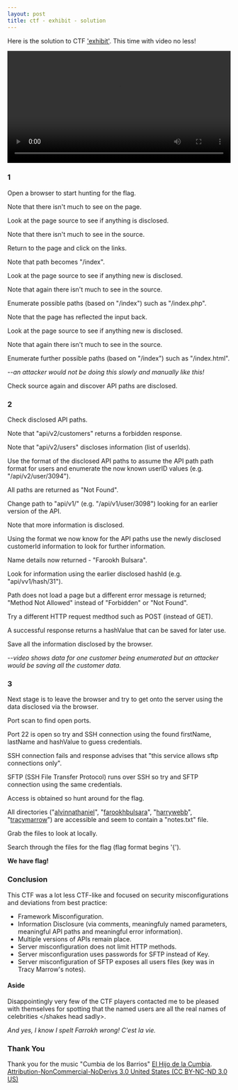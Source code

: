```yaml
---
layout: post
title: ctf - exhibit - solution
---
```

Here is the solution to CTF ['exhibit'](https://hiyaleejohnson.github.io/ctf3). This time with video no less!

<video controls="" width="100%">
  <source  src="https://raw.githubusercontent.com/hiyaleejohnson/hiyaleejohnson.github.io/master/videos/CTF_Exhibit_Solution.mp4" type="video/mp4">
</video>

### 1
Open a browser to start hunting for the flag.  

Note that there isn't much to see on the page.  

Look at the page source to see if anything is disclosed.  

Note that there isn't much to see in the source.  

Return to the page and click on the links.  

Note that path becomes "/index".  

Look at the page source to see if anything new is disclosed.  

Note that again there isn't much to see in the source.  

Enumerate possible paths (based on "/index") such as "/index.php".  

Note that the page has reflected the input back.  

Look at the page source to see if anything new is disclosed.  

Note that again there isn't much to see in the source.  

Enumerate further possible paths (based on "/index") such as "/index.html".  

--*an attacker would not be doing this slowly and manually like this!*   

Check source again and discover API paths are disclosed.  

### 2  
Check disclosed API paths.  

Note that "api/v2/customers" returns a forbidden response.  

Note that "api/v2/users" discloses information (list of userIds).  

Use the format of the disclosed API paths to assume the API path path format for users and enumerate the now known userID values (e.g. "/api/v2/user/3094").  

All paths are returned as "Not Found".  

Change path to "api/v1/<userId>" (e.g. "/api/v1/user/3098") looking for an earlier version of the API.   

Note that more information is disclosed.    

Using the format we now know for the API paths use the newly disclosed customerId information to look for further information.  

Name details now returned - "Farookh Bulsara".  

Look for information using the earlier disclosed hashId (e.g. "api/vv1/hash/31").  

Path does not load a page but a different error message is returned; "Method Not Allowed" instead of "Forbidden" or "Not Found".  

Try a different HTTP request medthod such as POST (instead of GET).  

A successful response returns a hashValue that can be saved for later use.  

Save all the information disclosed by the browser.  

--*video shows data for one customer being enumerated but an attacker would be saving all the customer data.*  

### 3  
Next stage is to leave the browser and try to get onto the server using the data disclosed via the browser.  

Port scan to find open ports.  

Port 22 is open so try and SSH connection using the found firstName, lastName and hashValue to guess credentials.  

SSH connection fails and response advises that "this service allows sftp connections only".  

SFTP (SSH File Transfer Protocol) runs over SSH so try and SFTP connection using the same credentials.  

Access is obtained so hunt around for the flag.  

All directories ("[alvinnathaniel](https://en.wikipedia.org/wiki/Xzibit)", "[farookhbulsara](https://en.wikipedia.org/wiki/Freddie_Mercury)", "[harrywebb](https://en.wikipedia.org/wiki/Cliff_Richard)", "[tracymarrow](https://en.wikipedia.org/wiki/Ice-T)") are accessible and seem to contain a "notes.txt" file.  

Grab the files to look at locally.  

Search through the files for the flag (flag format begins '{').  

**We have flag!**  

### Conclusion  
This CTF was a lot less CTF-like and focused on security misconfigurations and deviations from best practice:
* Framework Misconfiguration.
* Information Disclosure (via comments, meaningfuly named parameters, meaningful API paths and meaningful error information).
* Multiple versions of APIs remain place.
* Server misconfiguration does not limit HTTP methods.
* Server misconfiguration uses passwords for SFTP instead of Key.
* Server misconfiguration of SFTP exposes all users files (key was in Tracy Marrow's notes).


#### Aside
Disappointingly very few of the CTF players contacted me to be pleased with themselves for spotting that the named users are all the real names of celebrities </shakes head sadly>.  

*And yes, I know I spelt Farrokh wrong! C'est la vie.*
 
### Thank You
Thank you for the music "Cumbia de los Barrios" [El Hijo de la Cumbia](https://freemusicarchive.org/music/El_Hijo_de_la_Cumbia/Freestyle_de_Ritmos/6_Cumbia_De_Los_Barrios).  
[Attribution-NonCommercial-NoDerivs 3.0 United States (CC BY-NC-ND 3.0 US)](https://creativecommons.org/licenses/by-nc-nd/3.0/us/)
 
